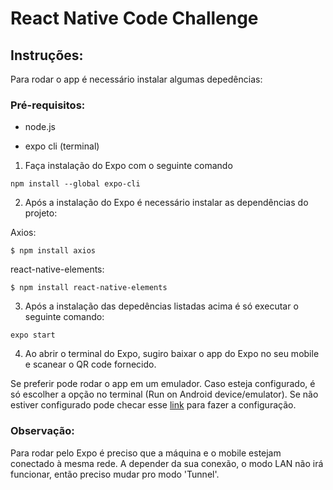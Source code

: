 
# React Native Code Challenge

## Instruções:

Para rodar o app é necessário instalar algumas depedências:

### Pré-requisitos:

* node.js

* expo cli (terminal)

1. Faça instalação do Expo com o seguinte comando
```
npm install --global expo-cli

 ```

2. Após a instalação do Expo é necessário instalar as dependências do projeto:

Axios:
```
$ npm install axios

 ```
react-native-elements:
```
$ npm install react-native-elements

 ```
 
3. Após a instalação das depedências listadas acima é só executar o seguinte comando:
```
expo start

 ```
 
4. Ao abrir o terminal do Expo, sugiro baixar o app do Expo no seu mobile e scanear o QR code fornecido. 



Se preferir pode rodar o app em um emulador. Caso esteja configurado, é só escolher a opção no terminal (Run on Android device/emulator). Se não estiver configurado pode checar esse [link](https://react-native.rocketseat.dev/android/emulador) para fazer a configuração.


###  Observação:

Para rodar pelo Expo é preciso que a máquina e o mobile estejam conectado à mesma rede. A depender da sua conexão, o modo LAN não irá funcionar, então preciso mudar pro modo 'Tunnel'.

